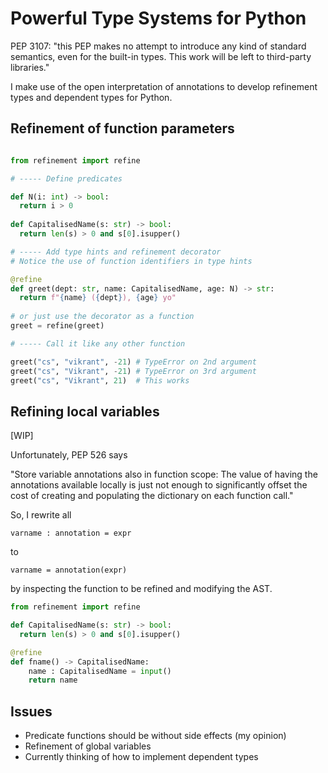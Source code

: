# Powerful Type Systems for Python

PEP 3107: "this PEP makes no attempt to introduce any kind of standard semantics,
even for the built-in types. This work will be left to third-party libraries."

I make use of the open interpretation of annotations to
develop refinement types and dependent types for Python.

## Refinement of function parameters 

```python

from refinement import refine

# ----- Define predicates 

def N(i: int) -> bool:
  return i > 0
  
def CapitalisedName(s: str) -> bool:
  return len(s) > 0 and s[0].isupper()

# ----- Add type hints and refinement decorator
# Notice the use of function identifiers in type hints

@refine
def greet(dept: str, name: CapitalisedName, age: N) -> str:
  return f"{name} ({dept}), {age} yo"
  
# or just use the decorator as a function
greet = refine(greet)

# ----- Call it like any other function

greet("cs", "vikrant", -21) # TypeError on 2nd argument
greet("cs", "Vikrant", -21) # TypeError on 3rd argument
greet("cs", "Vikrant", 21)  # This works
```

## Refining local variables

[WIP]

Unfortunately, PEP 526 says 

"Store variable annotations also in function scope: 
The value of having the annotations available locally is just
 not enough to significantly offset the cost of creating and
 populating the dictionary on each function call."

So, I rewrite all
```
varname : annotation = expr
```

to

```
varname = annotation(expr)
```

by inspecting the function to be refined and modifying the AST.


```python
from refinement import refine

def CapitalisedName(s: str) -> bool:
  return len(s) > 0 and s[0].isupper()

@refine
def fname() -> CapitalisedName:
    name : CapitalisedName = input()
    return name
```

## Issues

- Predicate functions should be without side effects (my opinion)
- Refinement of global variables
- Currently thinking of how to implement dependent types

